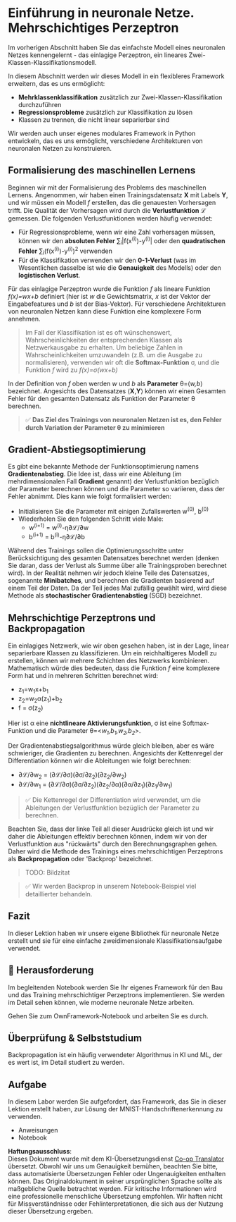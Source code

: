 <!--
CO_OP_TRANSLATOR_METADATA:
{
  "original_hash": "df98b2c59f87d8543135301e87969f70",
  "translation_date": "2025-05-20T02:11:10+00:00",
  "source_file": "15-rag-and-vector-databases/data/own_framework.md",
  "language_code": "de"
}
-->
# Einführung in neuronale Netze. Mehrschichtiges Perzeptron

Im vorherigen Abschnitt haben Sie das einfachste Modell eines neuronalen Netzes kennengelernt - das einlagige Perzeptron, ein lineares Zwei-Klassen-Klassifikationsmodell.

In diesem Abschnitt werden wir dieses Modell in ein flexibleres Framework erweitern, das es uns ermöglicht:

* **Mehrklassenklassifikation** zusätzlich zur Zwei-Klassen-Klassifikation durchzuführen
* **Regressionsprobleme** zusätzlich zur Klassifikation zu lösen
* Klassen zu trennen, die nicht linear separierbar sind

Wir werden auch unser eigenes modulares Framework in Python entwickeln, das es uns ermöglicht, verschiedene Architekturen von neuronalen Netzen zu konstruieren.

## Formalisierung des maschinellen Lernens

Beginnen wir mit der Formalisierung des Problems des maschinellen Lernens. Angenommen, wir haben einen Trainingsdatensatz **X** mit Labels **Y**, und wir müssen ein Modell *f* erstellen, das die genauesten Vorhersagen trifft. Die Qualität der Vorhersagen wird durch die **Verlustfunktion** ℒ gemessen. Die folgenden Verlustfunktionen werden häufig verwendet:

* Für Regressionsprobleme, wenn wir eine Zahl vorhersagen müssen, können wir den **absoluten Fehler** ∑<sub>i</sub>|f(x<sup>(i)</sup>)-y<sup>(i)</sup>| oder den **quadratischen Fehler** ∑<sub>i</sub>(f(x<sup>(i)</sup>)-y<sup>(i)</sup>)<sup>2</sup> verwenden
* Für die Klassifikation verwenden wir den **0-1-Verlust** (was im Wesentlichen dasselbe ist wie die **Genauigkeit** des Modells) oder den **logistischen Verlust**.

Für das einlagige Perzeptron wurde die Funktion *f* als lineare Funktion *f(x)=wx+b* definiert (hier ist *w* die Gewichtsmatrix, *x* ist der Vektor der Eingabefeatures und *b* ist der Bias-Vektor). Für verschiedene Architekturen von neuronalen Netzen kann diese Funktion eine komplexere Form annehmen.

> Im Fall der Klassifikation ist es oft wünschenswert, Wahrscheinlichkeiten der entsprechenden Klassen als Netzwerkausgabe zu erhalten. Um beliebige Zahlen in Wahrscheinlichkeiten umzuwandeln (z.B. um die Ausgabe zu normalisieren), verwenden wir oft die **Softmax-Funktion** σ, und die Funktion *f* wird zu *f(x)=σ(wx+b)*

In der Definition von *f* oben werden *w* und *b* als **Parameter** θ=⟨*w,b*⟩ bezeichnet. Angesichts des Datensatzes ⟨**X**,**Y**⟩ können wir einen Gesamten Fehler für den gesamten Datensatz als Funktion der Parameter θ berechnen.

> ✅ **Das Ziel des Trainings von neuronalen Netzen ist es, den Fehler durch Variation der Parameter θ zu minimieren**

## Gradient-Abstiegsoptimierung

Es gibt eine bekannte Methode der Funktionsoptimierung namens **Gradientenabstieg**. Die Idee ist, dass wir eine Ableitung (im mehrdimensionalen Fall **Gradient** genannt) der Verlustfunktion bezüglich der Parameter berechnen können und die Parameter so variieren, dass der Fehler abnimmt. Dies kann wie folgt formalisiert werden:

* Initialisieren Sie die Parameter mit einigen Zufallswerten w<sup>(0)</sup>, b<sup>(0)</sup>
* Wiederholen Sie den folgenden Schritt viele Male:
    - w<sup>(i+1)</sup> = w<sup>(i)</sup>-η∂ℒ/∂w
    - b<sup>(i+1)</sup> = b<sup>(i)</sup>-η∂ℒ/∂b

Während des Trainings sollen die Optimierungsschritte unter Berücksichtigung des gesamten Datensatzes berechnet werden (denken Sie daran, dass der Verlust als Summe über alle Trainingsproben berechnet wird). In der Realität nehmen wir jedoch kleine Teile des Datensatzes, sogenannte **Minibatches**, und berechnen die Gradienten basierend auf einem Teil der Daten. Da der Teil jedes Mal zufällig gewählt wird, wird diese Methode als **stochastischer Gradientenabstieg** (SGD) bezeichnet.

## Mehrschichtige Perzeptrons und Backpropagation

Ein einlagiges Netzwerk, wie wir oben gesehen haben, ist in der Lage, linear separierbare Klassen zu klassifizieren. Um ein reichhaltigeres Modell zu erstellen, können wir mehrere Schichten des Netzwerks kombinieren. Mathematisch würde dies bedeuten, dass die Funktion *f* eine komplexere Form hat und in mehreren Schritten berechnet wird:
* z<sub>1</sub>=w<sub>1</sub>x+b<sub>1</sub>
* z<sub>2</sub>=w<sub>2</sub>α(z<sub>1</sub>)+b<sub>2</sub>
* f = σ(z<sub>2</sub>)

Hier ist α eine **nichtlineare Aktivierungsfunktion**, σ ist eine Softmax-Funktion und die Parameter θ=<*w<sub>1</sub>,b<sub>1</sub>,w<sub>2</sub>,b<sub>2</sub>*>.

Der Gradientenabstiegsalgorithmus würde gleich bleiben, aber es wäre schwieriger, die Gradienten zu berechnen. Angesichts der Kettenregel der Differentiation können wir die Ableitungen wie folgt berechnen:

* ∂ℒ/∂w<sub>2</sub> = (∂ℒ/∂σ)(∂σ/∂z<sub>2</sub>)(∂z<sub>2</sub>/∂w<sub>2</sub>)
* ∂ℒ/∂w<sub>1</sub> = (∂ℒ/∂σ)(∂σ/∂z<sub>2</sub>)(∂z<sub>2</sub>/∂α)(∂α/∂z<sub>1</sub>)(∂z<sub>1</sub>/∂w<sub>1</sub>)

> ✅ Die Kettenregel der Differentiation wird verwendet, um die Ableitungen der Verlustfunktion bezüglich der Parameter zu berechnen.

Beachten Sie, dass der linke Teil all dieser Ausdrücke gleich ist und wir daher die Ableitungen effektiv berechnen können, indem wir von der Verlustfunktion aus "rückwärts" durch den Berechnungsgraphen gehen. Daher wird die Methode des Trainings eines mehrschichtigen Perzeptrons als **Backpropagation** oder 'Backprop' bezeichnet.

> TODO: Bildzitat

> ✅ Wir werden Backprop in unserem Notebook-Beispiel viel detaillierter behandeln.  

## Fazit

In dieser Lektion haben wir unsere eigene Bibliothek für neuronale Netze erstellt und sie für eine einfache zweidimensionale Klassifikationsaufgabe verwendet.

## 🚀 Herausforderung

Im begleitenden Notebook werden Sie Ihr eigenes Framework für den Bau und das Training mehrschichtiger Perzeptrons implementieren. Sie werden im Detail sehen können, wie moderne neuronale Netze arbeiten.

Gehen Sie zum OwnFramework-Notebook und arbeiten Sie es durch.

## Überprüfung & Selbststudium

Backpropagation ist ein häufig verwendeter Algorithmus in KI und ML, der es wert ist, im Detail studiert zu werden.

## Aufgabe

In diesem Labor werden Sie aufgefordert, das Framework, das Sie in dieser Lektion erstellt haben, zur Lösung der MNIST-Handschriftenerkennung zu verwenden.

* Anweisungen
* Notebook

**Haftungsausschluss**:  
Dieses Dokument wurde mit dem KI-Übersetzungsdienst [Co-op Translator](https://github.com/Azure/co-op-translator) übersetzt. Obwohl wir uns um Genauigkeit bemühen, beachten Sie bitte, dass automatisierte Übersetzungen Fehler oder Ungenauigkeiten enthalten können. Das Originaldokument in seiner ursprünglichen Sprache sollte als maßgebliche Quelle betrachtet werden. Für kritische Informationen wird eine professionelle menschliche Übersetzung empfohlen. Wir haften nicht für Missverständnisse oder Fehlinterpretationen, die sich aus der Nutzung dieser Übersetzung ergeben.
